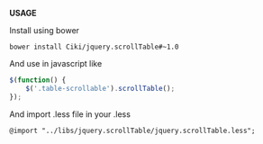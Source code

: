 **USAGE**

Install using bower

`bower install Ciki/jquery.scrollTable#~1.0`

And use in javascript like


```js
$(function() {
	$('.table-scrollable').scrollTable();
});
```

And import .less file in your .less

`@import "../libs/jquery.scrollTable/jquery.scrollTable.less";`